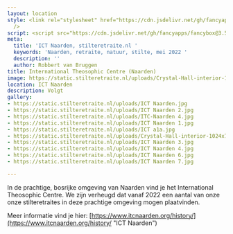 ```yaml
---
layout: location
style: <link rel="stylesheet" href="https://cdn.jsdelivr.net/gh/fancyapps/fancybox@3.5.7/dist/jquery.fancybox.min.css"
  />
script: <script src="https://cdn.jsdelivr.net/gh/fancyapps/fancybox@3.5.7/dist/jquery.fancybox.min.js"></script>
meta:
  title: 'ICT Naarden, stilteretraite.nl '
  keywords: 'Naarden, retraite, natuur, stilte, mei 2022 '
  description: ''
  author: Robbert van Bruggen
title: International Theosophic Centre (Naarden)
image: https://static.stilteretraite.nl/uploads/Crystal-Hall-interior-1024x768.jpg
location: ICT Naarden
description: Volgt
gallery:
- https://static.stilteretraite.nl/uploads/ICT Naarden.jpg
- https://static.stilteretraite.nl/uploads/ICT Naarden 2.jpg
- https://static.stilteretraite.nl/uploads/ITC-Naarden 4.jpg
- https://static.stilteretraite.nl/uploads/ICT Naarden 1.jpg
- https://static.stilteretraite.nl/uploads/ICT a1a.jpg
- https://static.stilteretraite.nl/uploads/Crystal-Hall-interior-1024x768.jpg
- https://static.stilteretraite.nl/uploads/ICT Naarden 3.jpg
- https://static.stilteretraite.nl/uploads/ICT Naarden 4.jpg
- https://static.stilteretraite.nl/uploads/ICT Naarden 6.jpg
- https://static.stilteretraite.nl/uploads/ICT Naarden 7.jpg

---
```

In de prachtige, bosrijke omgeving van Naarden vind je het International Theosophic Centre. We zijn verheugd dat vanaf 2022 een aantal van onze onze stilteretraites in deze prachtige omgeving mogen plaatvinden.

Meer informatie vind je hier: [https://www.itcnaarden.org/history/](https://www.itcnaarden.org/history/ "ICT Naarden")